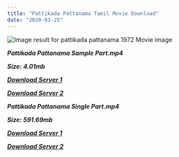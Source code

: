 ```yaml
---
title: "Pattikada Pattanama Tamil Movie Download"
date: "2020-03-25"
---
```


![Image result for pattikada pattanama 1972 Movie image](https://m.media-amazon.com/images/M/MV5BYWE1ZTNhNWUtZGZiNy00NTFiLTgyZTItMWFlMzY5MTJjMTg3XkEyXkFqcGdeQXVyMjA4OTI5NDQ@._V1_.jpg)

**_Pattikada Pattanama Sample Part.mp4_**

**_Size: 4.01mb_**

**_[Download Server 1](http://b5.wetransfer.vip/files/{b8ae04a0e9ab0f9e64837bab03a252825878f388f00779843f60cec38aa445db}20Actor{b8ae04a0e9ab0f9e64837bab03a252825878f388f00779843f60cec38aa445db}20Hits{b8ae04a0e9ab0f9e64837bab03a252825878f388f00779843f60cec38aa445db}20Collection/Sivaji{b8ae04a0e9ab0f9e64837bab03a252825878f388f00779843f60cec38aa445db}20Movies{b8ae04a0e9ab0f9e64837bab03a252825878f388f00779843f60cec38aa445db}20Collections/Pattikada{b8ae04a0e9ab0f9e64837bab03a252825878f388f00779843f60cec38aa445db}20Pattanama{b8ae04a0e9ab0f9e64837bab03a252825878f388f00779843f60cec38aa445db}20(1972)/Pattikada{b8ae04a0e9ab0f9e64837bab03a252825878f388f00779843f60cec38aa445db}20Pattanama{b8ae04a0e9ab0f9e64837bab03a252825878f388f00779843f60cec38aa445db}20{b8ae04a0e9ab0f9e64837bab03a252825878f388f00779843f60cec38aa445db}20Sample{b8ae04a0e9ab0f9e64837bab03a252825878f388f00779843f60cec38aa445db}20HD.mp4)_**

**_[Download Server 2](http://b5.wetransfer.vip/files/{b8ae04a0e9ab0f9e64837bab03a252825878f388f00779843f60cec38aa445db}20Actor{b8ae04a0e9ab0f9e64837bab03a252825878f388f00779843f60cec38aa445db}20Hits{b8ae04a0e9ab0f9e64837bab03a252825878f388f00779843f60cec38aa445db}20Collection/Sivaji{b8ae04a0e9ab0f9e64837bab03a252825878f388f00779843f60cec38aa445db}20Movies{b8ae04a0e9ab0f9e64837bab03a252825878f388f00779843f60cec38aa445db}20Collections/Pattikada{b8ae04a0e9ab0f9e64837bab03a252825878f388f00779843f60cec38aa445db}20Pattanama{b8ae04a0e9ab0f9e64837bab03a252825878f388f00779843f60cec38aa445db}20(1972)/Pattikada{b8ae04a0e9ab0f9e64837bab03a252825878f388f00779843f60cec38aa445db}20Pattanama{b8ae04a0e9ab0f9e64837bab03a252825878f388f00779843f60cec38aa445db}20{b8ae04a0e9ab0f9e64837bab03a252825878f388f00779843f60cec38aa445db}20Sample{b8ae04a0e9ab0f9e64837bab03a252825878f388f00779843f60cec38aa445db}20HD.mp4)_**

**_Pattikada Pattanama Single Part.mp4_**

**_Size: 591.69mb_**

**_[Download Server 1](http://b5.wetransfer.vip/files/{b8ae04a0e9ab0f9e64837bab03a252825878f388f00779843f60cec38aa445db}20Actor{b8ae04a0e9ab0f9e64837bab03a252825878f388f00779843f60cec38aa445db}20Hits{b8ae04a0e9ab0f9e64837bab03a252825878f388f00779843f60cec38aa445db}20Collection/Sivaji{b8ae04a0e9ab0f9e64837bab03a252825878f388f00779843f60cec38aa445db}20Movies{b8ae04a0e9ab0f9e64837bab03a252825878f388f00779843f60cec38aa445db}20Collections/Pattikada{b8ae04a0e9ab0f9e64837bab03a252825878f388f00779843f60cec38aa445db}20Pattanama{b8ae04a0e9ab0f9e64837bab03a252825878f388f00779843f60cec38aa445db}20(1972)/Pattikada{b8ae04a0e9ab0f9e64837bab03a252825878f388f00779843f60cec38aa445db}20Pattanama{b8ae04a0e9ab0f9e64837bab03a252825878f388f00779843f60cec38aa445db}20{b8ae04a0e9ab0f9e64837bab03a252825878f388f00779843f60cec38aa445db}20Single{b8ae04a0e9ab0f9e64837bab03a252825878f388f00779843f60cec38aa445db}20Part{b8ae04a0e9ab0f9e64837bab03a252825878f388f00779843f60cec38aa445db}20HD.mp4)_**

**_[Download Server 2](http://b5.wetransfer.vip/files/{b8ae04a0e9ab0f9e64837bab03a252825878f388f00779843f60cec38aa445db}20Actor{b8ae04a0e9ab0f9e64837bab03a252825878f388f00779843f60cec38aa445db}20Hits{b8ae04a0e9ab0f9e64837bab03a252825878f388f00779843f60cec38aa445db}20Collection/Sivaji{b8ae04a0e9ab0f9e64837bab03a252825878f388f00779843f60cec38aa445db}20Movies{b8ae04a0e9ab0f9e64837bab03a252825878f388f00779843f60cec38aa445db}20Collections/Pattikada{b8ae04a0e9ab0f9e64837bab03a252825878f388f00779843f60cec38aa445db}20Pattanama{b8ae04a0e9ab0f9e64837bab03a252825878f388f00779843f60cec38aa445db}20(1972)/Pattikada{b8ae04a0e9ab0f9e64837bab03a252825878f388f00779843f60cec38aa445db}20Pattanama{b8ae04a0e9ab0f9e64837bab03a252825878f388f00779843f60cec38aa445db}20{b8ae04a0e9ab0f9e64837bab03a252825878f388f00779843f60cec38aa445db}20Single{b8ae04a0e9ab0f9e64837bab03a252825878f388f00779843f60cec38aa445db}20Part{b8ae04a0e9ab0f9e64837bab03a252825878f388f00779843f60cec38aa445db}20HD.mp4)_**
